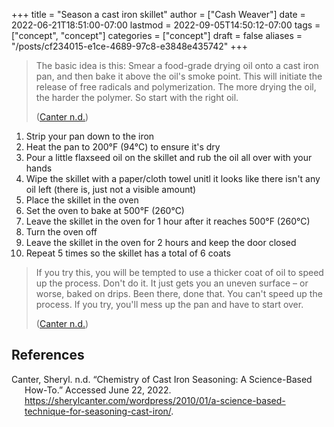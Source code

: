 +++
title = "Season a cast iron skillet"
author = ["Cash Weaver"]
date = 2022-06-21T18:51:00-07:00
lastmod = 2022-09-05T14:50:12-07:00
tags = ["concept", "concept"]
categories = ["concept"]
draft = false
aliases = "/posts/cf234015-e1ce-4689-97c8-e3848e435742"
+++

> The basic idea is this: Smear a food-grade drying oil onto a cast iron pan, and then bake it above the oil's smoke point. This will initiate the release of free radicals and polymerization. The more drying the oil, the harder the polymer. So start with the right oil.
>
> (<a href="#citeproc_bib_item_1">Canter n.d.</a>)

1.  Strip your pan down to the iron
2.  Heat the pan to 200°F (94°C) to ensure it's dry
3.  Pour a little flaxseed oil on the skillet and rub the oil all over with your hands
4.  Wipe the skillet with a paper/cloth towel unitl it looks like there isn't any oil left (there is, just not a visible amount)
5.  Place the skillet in the oven
6.  Set the oven to bake at 500°F (260°C)
7.  Leave the skillet in the oven for 1 hour after it reaches 500°F (260°C)
8.  Turn the oven off
9.  Leave the skillet in the oven for 2 hours and keep the door closed
10. Repeat 5 times so the skillet has a total of 6 coats

> If you try this, you will be tempted to use a thicker coat of oil to speed up the process. Don't do it. It just gets you an uneven surface – or worse, baked on drips. Been there, done that. You can't speed up the process. If you try, you'll mess up the pan and have to start over.
>
> (<a href="#citeproc_bib_item_1">Canter n.d.</a>)

## References

<style>.csl-entry{text-indent: -1.5em; margin-left: 1.5em;}</style><div class="csl-bib-body">
  <div class="csl-entry"><a id="citeproc_bib_item_1"></a>Canter, Sheryl. n.d. “Chemistry of Cast Iron Seasoning: A Science-Based How-To.” Accessed June 22, 2022. <a href="https://sherylcanter.com/wordpress/2010/01/a-science-based-technique-for-seasoning-cast-iron/">https://sherylcanter.com/wordpress/2010/01/a-science-based-technique-for-seasoning-cast-iron/</a>.</div>
</div>
